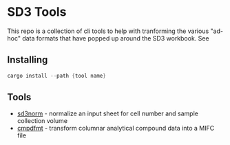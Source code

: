 # SD3 Tools
This repo is a collection of cli tools to help with tranforming the various "ad-hoc" data formats that have popped up around the SD3 workbook. See 

## Installing
```rust
cargo install --path {tool name}
```

## Tools
* [sd3norm](/sd3norm/) - normalize an input sheet for cell number and sample collection volume
* [cmpdfmt](/cmpdfmt/) - transform columnar analytical compound data into a MIFC file
